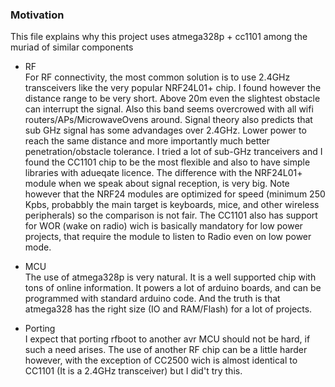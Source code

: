 ### Motivation
This file explains why this project uses atmega328p + cc1101 among the muriad of similar components

- RF<br>
For RF connectivity, the most common solution is to use 2.4GHz
transceivers like the very popular NRF24L01+ chip. I found however the distance range to be very short. Above 20m even the slightest obstacle can interrupt the signal. Also this
band seems overcrowed with all wifi routers/APs/MicrowaveOvens around. Signal theory also predicts that sub GHz signal has some advandages over 2.4GHz. Lower power to reach the same distance and more importantly much better penetration/obstacle tolerance. I tried a lot of sub-GHz tranceivers and I found the CC1101 chip to be the most flexible and also to have simple libraries with adueqate licence. The difference with the NRF24L01+ module when we speak about signal reception, is very big. Note however that the NRF24 modules are optimized for speed (minimum 250 Kpbs, probabbly the main target is keyboards, mice, and other wireless peripherals) so the comparison is not fair. The CC1101 also has support for WOR (wake on radio) wich is basically mandatory for low power projects, that require the module to listen to Radio even on low power mode.

- MCU<br>
The use of atmega328p is very natural. It is a well supported chip with tons of online
information. It powers a lot of arduino boards, and can be programmed with standard arduino code. And the truth is that atmega328 has the right size (IO and RAM/Flash) for a lot of projects.

- Porting<br>
I expect that porting rfboot to another avr MCU should not be hard, if such a need arises. The use of another RF chip can be a little harder however, with the exception of CC2500 wich is almost identical to CC1101 (It is a 2.4GHz transceiver) but I did't try this.
